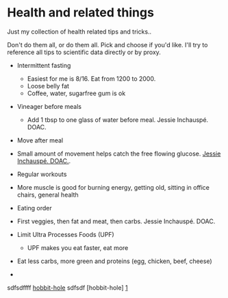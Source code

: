 # Health and related things
Just my collection of health related tips and tricks..

Don't do them all, or do them all. Pick and choose if you'd like. I'll try to reference all tips to scientific data directly or by proxy.

* Intermittent fasting
  * Easiest for me is 8/16. Eat from 1200 to 2000.
  * Loose belly fat
  * Coffee, water, sugarfree gum is ok
* Vineager before meals
  * Add 1 tbsp to one glass of water before meal. Jessie Inchauspé. DOAC.
* Move after meal
 * Small amount of movement helps catch the free flowing glucose. [Jessie Inchauspé. DOAC.][1].
* Regular workouts
 * More muscle is good for burning energy, getting old, sitting in office chairs, general health
* Eating order
 * First veggies, then fat and meat, then carbs. Jessie Inchauspé. DOAC.
* Limit Ultra Processes Foods (UPF)
  * UPF makes you eat faster, eat more
* Eat less carbs, more green and proteins (egg, chicken, beef, cheese)

*
sdfsdffff [hobbit-hole][1]
sdfsdf [hobbit-hole] [1]

[1]: [https://en.wikipedia.org/wiki/Hobbit#Lifestyle](https://youtu.be/DnEJrgc1BCk?si=74Qp7F2bbLjaRVbQ) (The Scary New Research On Sugar & How They Made You Addicted To It! Jessie Inchauspé | E243)

[1]: https://en.wikipedia.org/wiki/Hobbit#Lifestyle
[1]: https://en.wikipedia.org/wiki/Hobbit#Lifestyle "Hobbit lifestyles"
[1]: https://en.wikipedia.org/wiki/Hobbit#Lifestyle 'Hobbit lifestyles'
[1]: https://en.wikipedia.org/wiki/Hobbit#Lifestyle (Hobbit lifestyles)
[1]: <https://en.wikipedia.org/wiki/Hobbit#Lifestyle> "Hobbit lifestyles"
[1]: <https://en.wikipedia.org/wiki/Hobbit#Lifestyle> 'Hobbit lifestyles'
[1]: <https://en.wikipedia.org/wiki/Hobbit#Lifestyle> (Hobbit lifestyles)
